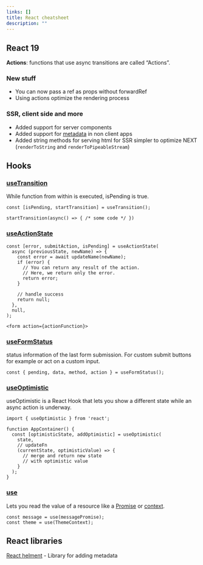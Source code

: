 ```yaml
---
links: []
title: React cheatsheet
description: ""
---
```


## React 19

**Actions**: functions that use async transitions are called “Actions”.

### New stuff

- You can now pass a ref as props without forwardRef
- Using actions optimize the rendering process

### SSR, client side and more

- Added support for server components
- Added support for [metadata](https://react.dev/blog/2024/12/05/react-19#support-for-metadata-tags) in non client apps
- Added string methods for serving html for SSR simpler to optimize NEXT
  (`renderToString` and `renderToPipeableStream`)

## Hooks

### [useTransition](https://react.dev/reference/react/useTransition)

While function from within is executed, isPending is true.

```tsx
const [isPending, startTransition] = useTransition();

startTransition(async() => { /* some code */ })
```

### [useActionState](https://react.dev/reference/react/useActionState)

```tsx
const [error, submitAction, isPending] = useActionState(
  async (previousState, newName) => {
    const error = await updateName(newName);
    if (error) {
      // You can return any result of the action.
      // Here, we return only the error.
      return error;
    }

    // handle success
    return null;
  },
  null,
);

<form action={actionFunction}>
```

### [useFormStatus](https://react.dev/reference/react-dom/hooks/useFormStatus)

status information of the last form submission. For custom submit buttons for example or act on a custom input.

```tsx
const { pending, data, method, action } = useFormStatus();
```

### [useOptimistic](https://react.dev/reference/react/useOptimistic)

useOptimistic is a React Hook that lets you show a different state while an async action is underway.

```tsx
import { useOptimistic } from 'react';

function AppContainer() {
  const [optimisticState, addOptimistic] = useOptimistic(
    state,
    // updateFn
    (currentState, optimisticValue) => {
      // merge and return new state
      // with optimistic value
    }
  );
}
```

### [use](https://react.dev/reference/react/use)

Lets you read the value of a resource like a [Promise](https://developer.mozilla.org/en-US/docs/Web/JavaScript/Reference/Global_Objects/Promise) or [context](https://react.dev/learn/passing-data-deeply-with-context).

```tsx
const message = use(messagePromise);
const theme = use(ThemeContext);
```

##

## React libraries

[React helment](https://github.com/nfl/react-helmet) - Library for adding metadata
